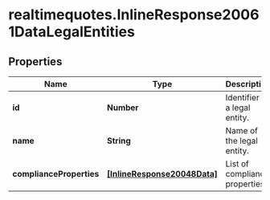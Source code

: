 # realtimequotes.InlineResponse20061DataLegalEntities

## Properties

Name | Type | Description | Notes
------------ | ------------- | ------------- | -------------
**id** | **Number** | Identifier of a legal entity. | [optional] 
**name** | **String** | Name of the legal entity. | [optional] 
**complianceProperties** | [**[InlineResponse20048Data]**](InlineResponse20048Data.md) | List of compliance properties. | [optional] 


